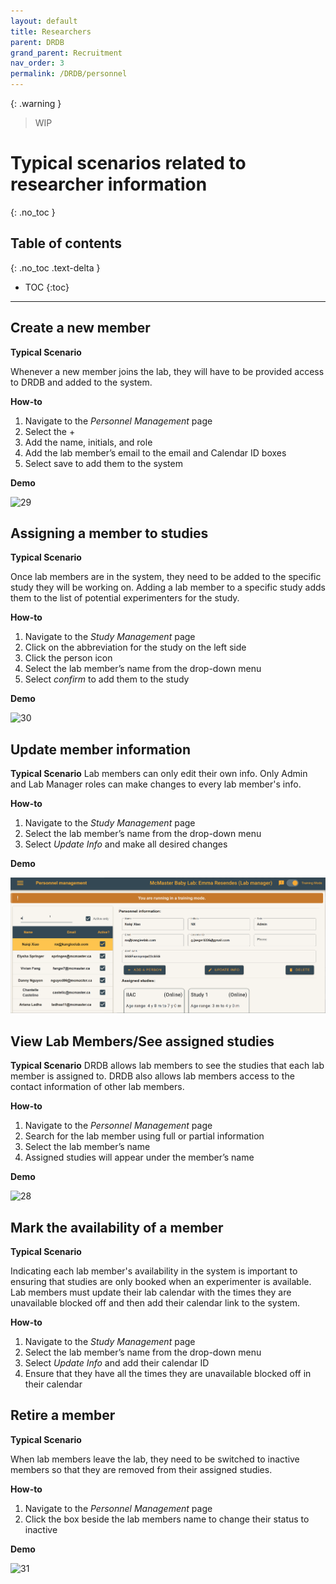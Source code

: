 ```yaml
---
layout: default
title: Researchers
parent: DRDB
grand_parent: Recruitment
nav_order: 3
permalink: /DRDB/personnel
---
```

{: .warning }
> WIP


# Typical scenarios related to researcher information
{: .no_toc }

## Table of contents
{: .no_toc .text-delta }

* TOC
{:toc}

---
## Create a new member

**Typical Scenario**

Whenever a new member joins the lab, they will have to be provided access to DRDB and added to the system. 

**How-to**

1. Navigate to the _Personnel Management_ page
2. Select the +
3. Add the name, initials, and role
4. Add the lab member’s email to the email and Calendar ID boxes
5. Select save to add them to the system

**Demo**

![29](https://github.com/McMaster-Baby-Lab/handbook/assets/132396918/4b724262-494e-4c9c-88aa-8322012dc473)

## Assigning a member to studies

**Typical Scenario**

Once lab members are in the system, they need to be added to the specific study they will be working on. Adding a lab member to a specific study adds them to the list of potential experimenters for the study. 

**How-to**

1. Navigate to the _Study Management_ page
2. Click on the abbreviation for the study on the left side
3. Click the person icon
4. Select the lab member’s name from the drop-down menu
5. Select _confirm_ to add them to the study

**Demo**

![30](https://github.com/McMaster-Baby-Lab/handbook/assets/132396918/1d825fa1-1983-4155-bcf8-af6cc18fb7d9)

## Update member information

**Typical Scenario**
Lab members can only edit their own info. Only Admin and Lab Manager roles can make changes to every lab member's info.

**How-to**

1. Navigate to the _Study Management_ page
2. Select the lab member’s name from the drop-down menu
3. Select *Update Info* and make all desired changes

**Demo**

<img src="assets/videos/updateinfo.gif" alt="updateinfo">

## View Lab Members/See assigned studies

**Typical Scenario**
DRDB allows lab members to see the studies that each lab member is assigned to. DRDB also allows lab members access to the contact information of other lab members. 

**How-to**

1. Navigate to the _Personnel Management_ page
2. Search for the lab member using full or partial information
3. Select the lab member’s name
4. Assigned studies will appear under the member’s name

**Demo**

![28](https://github.com/McMaster-Baby-Lab/handbook/assets/132396918/31d460b9-d2e3-4a5e-b9ed-99b5d62c7ffe)


## Mark the availability of a member

**Typical Scenario**

Indicating each lab member's availability in the system is important to ensuring that studies are only booked when an experimenter is available. Lab members must update their lab calendar with the times they are unavailable blocked off and then add their calendar link to the system. 

**How-to**

1. Navigate to the _Study Management_ page
2. Select the lab member’s name from the drop-down menu
3. Select *Update Info* and add their calendar ID
4. Ensure that they have all the times they are unavailable blocked off in their calendar

## Retire a member

**Typical Scenario**

When lab members leave the lab, they need to be switched to inactive members so that they are removed from their assigned studies.

**How-to**

1. Navigate to the _Personnel Management_ page
2. Click the box beside the lab members name to change their status to inactive

**Demo**

![31](https://github.com/McMaster-Baby-Lab/handbook/assets/132396918/cb85e897-d8f4-4e6f-a1ae-8e5e4f8abdd7)

